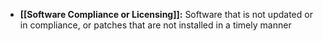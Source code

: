 - **[[Software Compliance or Licensing]]:** Software that is not updated or in compliance, or patches that are not installed in a timely manner
